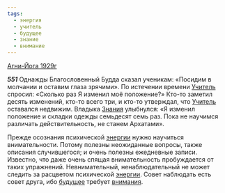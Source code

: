 ```yaml
---
tags:
  - энергия
  - учитель
  - будущее
  - знание
  - внимание
---
```


[Агни-Йога 1929г](https://127.0.0.1:4002/agni/1929)

___551___
Однажды Благословенный Будда сказал ученикам: «Посидим в молчании и оставим глаза зрячими». По истечении времени [Учитель](../../../tags/#учитель) спросил: «Сколько раз Я изменил моё положение?» Кто-то заметил десять изменений, кто-то всего три, и кто-то утверждал, что [Учитель](../../../tags/#учитель) оставался недвижим. Владыка [Знания](../../../tags/#знание) улыбнулся: «Я изменил положение и складки одежды семьдесят семь раз. Пока не научимся различать действительность, не станем Архатами».   

Прежде осознания психической [энергии](../../../tags/#энергия) нужно научиться внимательности. Потому полезны неожиданные вопросы, также описания случившегося; и очень полезны ежедневные записи. Известно, что даже очень спящая внимательность пробуждается от таких упражнений. Невнимательный, ненаблюдательный не может следить за расцветом психической [энергии](../../../tags/#энергия). Совет наблюдать есть совет друга, ибо [будущее](../../../tags/#будущее) требует [внимания](../../../tags/#внимание).